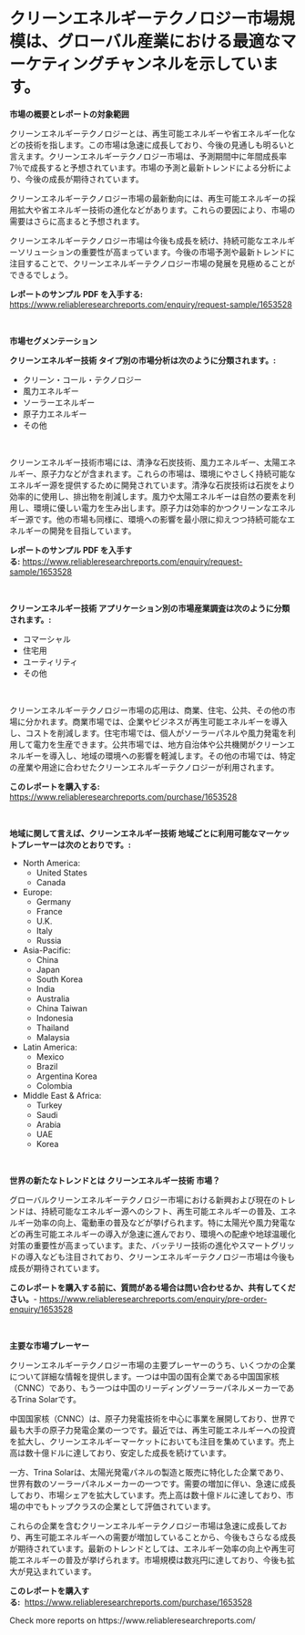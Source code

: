 <p><h1>クリーンエネルギーテクノロジー市場規模は、グローバル産業における最適なマーケティングチャンネルを示しています。</h1></p><p><strong>市場の概要とレポートの対象範囲</strong></p>
<p><p>クリーンエネルギーテクノロジーとは、再生可能エネルギーや省エネルギー化などの技術を指します。この市場は急速に成長しており、今後の見通しも明るいと言えます。クリーンエネルギーテクノロジー市場は、予測期間中に年間成長率7％で成長すると予想されています。市場の予測と最新トレンドによる分析により、今後の成長が期待されています。</p><p>クリーンエネルギーテクノロジー市場の最新動向には、再生可能エネルギーの採用拡大や省エネルギー技術の進化などがあります。これらの要因により、市場の需要はさらに高まると予想されます。</p><p>クリーンエネルギーテクノロジー市場は今後も成長を続け、持続可能なエネルギーソリューションの重要性が高まっています。今後の市場予測や最新トレンドに注目することで、クリーンエネルギーテクノロジー市場の発展を見極めることができるでしょう。</p></p>
<p><strong>レポートのサンプル PDF を入手する:</strong> <a href="https://www.reliableresearchreports.com/enquiry/request-sample/1653528">https://www.reliableresearchreports.com/enquiry/request-sample/1653528</a></p>
<p>&nbsp;</p>
<p><strong>市場セグメンテーション</strong></p>
<p><strong>クリーンエネルギー技術 タイプ別の市場分析は次のように分類されます。:</strong></p>
<p><ul><li>クリーン・コール・テクノロジー</li><li>風力エネルギー</li><li>ソーラーエネルギー</li><li>原子力エネルギー</li><li>その他</li></ul></p>
<p>&nbsp;</p>
<p><p>クリーンエネルギー技術市場には、清浄な石炭技術、風力エネルギー、太陽エネルギー、原子力などが含まれます。これらの市場は、環境にやさしく持続可能なエネルギー源を提供するために開発されています。清浄な石炭技術は石炭をより効率的に使用し、排出物を削減します。風力や太陽エネルギーは自然の要素を利用し、環境に優しい電力を生み出します。原子力は効率的かつクリーンなエネルギー源です。他の市場も同様に、環境への影響を最小限に抑えつつ持続可能なエネルギーの開発を目指しています。</p></p>
<p><strong>レポートのサンプル PDF を入手する:</strong>&nbsp;<a href="https://www.reliableresearchreports.com/enquiry/request-sample/1653528">https://www.reliableresearchreports.com/enquiry/request-sample/1653528</a></p>
<p>&nbsp;</p>
<p><strong> クリーンエネルギー技術 アプリケーション別の市場産業調査は次のように分類されます。:</strong></p>
<p><ul><li>コマーシャル</li><li>住宅用</li><li>ユーティリティ</li><li>その他</li></ul></p>
<p>&nbsp;</p>
<p><p>クリーンエネルギーテクノロジー市場の応用は、商業、住宅、公共、その他の市場に分かれます。商業市場では、企業やビジネスが再生可能エネルギーを導入し、コストを削減します。住宅市場では、個人がソーラーパネルや風力発電を利用して電力を生産できます。公共市場では、地方自治体や公共機関がクリーンエネルギーを導入し、地域の環境への影響を軽減します。その他の市場では、特定の産業や用途に合わせたクリーンエネルギーテクノロジーが利用されます。</p></p>
<p><strong>このレポートを購入する:</strong>&nbsp; <a href="https://www.reliableresearchreports.com/purchase/1653528">https://www.reliableresearchreports.com/purchase/1653528</a></p>
<p>&nbsp;</p>
<p><strong>地域に関して言えば、クリーンエネルギー技術 地域ごとに利用可能なマーケットプレーヤーは次のとおりです。:</strong></p>
<p><ul>
    <li>
        North America:
        <ul>
            <li>United States</li>
            <li>Canada</li>
        </ul>
    </li>
    <li>
        Europe:
        <ul>
            <li>Germany</li>
            <li>France</li>
            <li>U.K.</li>
            <li>Italy</li>
            <li>Russia</li>
        </ul>
    </li>
    <li>
        Asia-Pacific:
        <ul>
            <li>China</li>
            <li>Japan</li>
            <li>South Korea</li>
            <li>India</li>
            <li>Australia</li>
            <li>China Taiwan</li>
            <li>Indonesia</li>
            <li>Thailand</li>
            <li>Malaysia</li>
        </ul>
    </li>
    <li>
        Latin America:
        <ul>
            <li>Mexico</li>
            <li>Brazil</li>
            <li>Argentina Korea</li>
            <li>Colombia</li>
        </ul>
    </li>
    <li>
        Middle East & Africa:
        <ul>
            <li>Turkey</li>
            <li>Saudi</li>
            <li>Arabia</li>
            <li>UAE</li>
            <li>Korea</li>
        </ul>
    </li>
    </ul></p>
<p>&nbsp;</p>
<p><strong>世界の新たなトレンドとは クリーンエネルギー技術 市場？</strong></p>
<p><p>グローバルクリーンエネルギーテクノロジー市場における新興および現在のトレンドは、持続可能なエネルギー源へのシフト、再生可能エネルギーの普及、エネルギー効率の向上、電動車の普及などが挙げられます。特に太陽光や風力発電などの再生可能エネルギーの導入が急速に進んでおり、環境への配慮や地球温暖化対策の重要性が高まっています。また、バッテリー技術の進化やスマートグリッドの導入なども注目されており、クリーンエネルギーテクノロジー市場は今後も成長が期待されています。</p></p>
<p><strong>このレポートを購入する前に、質問がある場合は問い合わせるか、共有してください。</strong>- <a href="https://www.reliableresearchreports.com/enquiry/pre-order-enquiry/1653528">https://www.reliableresearchreports.com/enquiry/pre-order-enquiry/1653528</a></p>
<p>&nbsp;</p>
<p><strong>主要な市場プレーヤー</strong></p>
<p><p>クリーンエネルギーテクノロジー市場の主要プレーヤーのうち、いくつかの企業について詳細な情報を提供します。一つは中国の国有企業である中国国家核（CNNC）であり、もう一つは中国のリーディングソーラーパネルメーカーであるTrina Solarです。</p><p>中国国家核（CNNC）は、原子力発電技術を中心に事業を展開しており、世界で最も大手の原子力発電企業の一つです。最近では、再生可能エネルギーへの投資を拡大し、クリーンエネルギーマーケットにおいても注目を集めています。売上高は数十億ドルに達しており、安定した成長を続けています。</p><p>一方、Trina Solarは、太陽光発電パネルの製造と販売に特化した企業であり、世界有数のソーラーパネルメーカーの一つです。需要の増加に伴い、急速に成長しており、市場シェアを拡大しています。売上高は数十億ドルに達しており、市場の中でもトップクラスの企業として評価されています。</p><p>これらの企業を含むクリーンエネルギーテクノロジー市場は急速に成長しており、再生可能エネルギーへの需要が増加していることから、今後もさらなる成長が期待されています。最新のトレンドとしては、エネルギー効率の向上や再生可能エネルギーの普及が挙げられます。市場規模は数兆円に達しており、今後も拡大が見込まれています。</p></p>
<p><strong>このレポートを購入する:</strong>&nbsp;&nbsp;<a href="https://www.reliableresearchreports.com/purchase/1653528">https://www.reliableresearchreports.com/purchase/1653528</a></p>
<p>Check more reports on https://www.reliableresearchreports.com/</p>